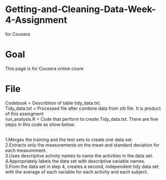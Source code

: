 # Getting-and-Cleaning-Data-Week-4-Assignment
for Cousera
# Goal
This page is for Cousera online coure
# File
Codebook = Describtion of table tidy_data.txt. <br/>
Tidy_data.txt = Processed file after combine data from zib file. It is product of this assingment<br/>
run_analysis.R = Code that perform to create Tidy_data.txt. There are five steps in this code as show below.<br/><br/>

1.Merges the training and the test sets to create one data set.<br/>
2.Extracts only the measurements on the mean and standard deviation for each measurement.<br/>
3.Uses descriptive activity names to name the activities in the data set.<br/>
4.Appropriately labels the data set with descriptive variable names.<br/>
5.From the data set in step 4, creates a second, independent tidy data set with the average of each variable for each activity and each subject.
